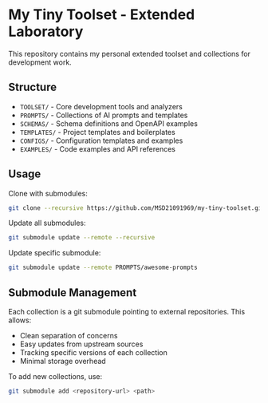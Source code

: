 # My Tiny Toolset - Extended Laboratory

This repository contains my personal extended toolset and collections for development work.

## Structure

- `TOOLSET/` - Core development tools and analyzers
- `PROMPTS/` - Collections of AI prompts and templates
- `SCHEMAS/` - Schema definitions and OpenAPI examples
- `TEMPLATES/` - Project templates and boilerplates
- `CONFIGS/` - Configuration templates and examples
- `EXAMPLES/` - Code examples and API references

## Usage

Clone with submodules:
```bash
git clone --recursive https://github.com/MSD21091969/my-tiny-toolset.git
```

Update all submodules:
```bash
git submodule update --remote --recursive
```

Update specific submodule:
```bash
git submodule update --remote PROMPTS/awesome-prompts
```

## Submodule Management

Each collection is a git submodule pointing to external repositories. This allows:
- Clean separation of concerns
- Easy updates from upstream sources
- Tracking specific versions of each collection
- Minimal storage overhead

To add new collections, use:
```bash
git submodule add <repository-url> <path>
```